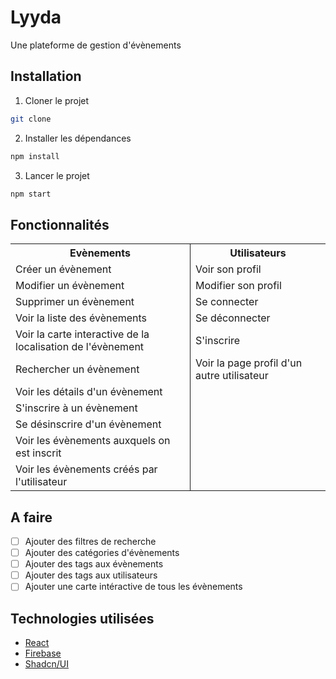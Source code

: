 # Lyyda

Une plateforme de gestion d'évènements

## Installation

1. Cloner le projet
```bash
git clone
```

2. Installer les dépendances
```bash
npm install
```

3. Lancer le projet
```bash
npm start
```

## Fonctionnalités

<table>
    <tr>
        <th style="border-right: 1px solid">Evènements</th>
        <th>Utilisateurs</th>
    </tr>
    <tr>
        <td style="border-right: 1px solid">Créer un évènement</td>
        <td>Voir son profil</td>
    </tr>
    <tr>
        <td style="border-right: 1px solid">Modifier un évènement</td>
        <td>Modifier son profil</td>
    </tr>
    <tr>
        <td style="border-right: 1px solid">Supprimer un évènement</td>
        <td>Se connecter</td>
    </tr>
    <tr>
        <td style="border-right: 1px solid">Voir la liste des évènements</td>
        <td>Se déconnecter</td>
    </tr>
    <tr>
        <td style="border-right: 1px solid">Voir la carte interactive de la localisation de l'évènement</td>
        <td>S'inscrire</td>
    </tr>
    <tr>
        <td style="border-right: 1px solid">Rechercher un évènement</td>
        <td>Voir la page profil d'un autre utilisateur</td>
    </tr>
    <tr>
        <td style="border-right: 1px solid">Voir les détails d'un évènement</td>
        <td></td>
    </tr>
    <tr>
        <td style="border-right: 1px solid">S'inscrire à un évènement</td>
        <td></td>
    </tr>
    <tr>
        <td style="border-right: 1px solid">Se désinscrire d'un évènement</td>
        <td></td>
    </tr>
    <tr>
        <td style="border-right: 1px solid">Voir les évènements auxquels on est inscrit</td>
        <td></td>
    </tr>
    <tr>
        <td style="border-right: 1px solid">Voir les évènements créés par l'utilisateur</td>
        <td></td>
    </tr>
</table>

## A faire

- [ ] Ajouter des filtres de recherche
- [ ] Ajouter des catégories d'évènements
- [ ] Ajouter des tags aux évènements
- [ ] Ajouter des tags aux utilisateurs
- [ ] Ajouter une carte intéractive de tous les évènements

## Technologies utilisées
- [React](https://reactjs.org/)
- [Firebase](https://firebase.google.com/)
- [Shadcn/UI](https://shadcn.com/)